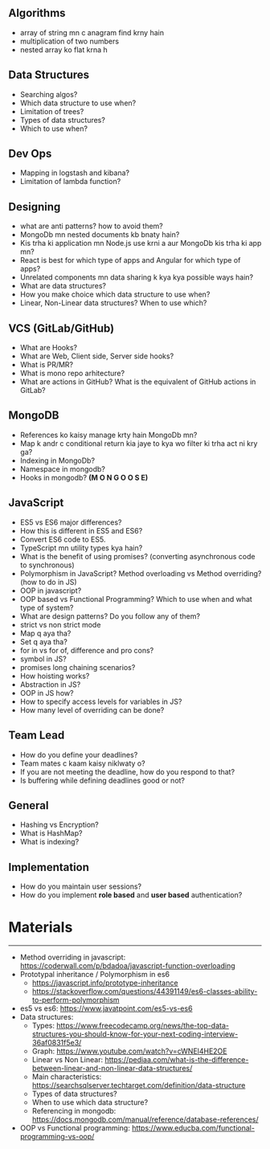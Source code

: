 ## Algorithms

-   array of string mn c anagram find krny hain
-   multiplication of two numbers
-   nested array ko flat krna h

## Data Structures

-   Searching algos?
-   Which data structure to use when?
-   Limitation of trees?
-   Types of data structures?
-   Which to use when?

## Dev Ops

-   Mapping in logstash and kibana?
-   Limitation of lambda function?

## Designing

-   what are anti patterns? how to avoid them?
-   MongoDb mn nested documents kb bnaty hain?
-   Kis trha ki application mn Node.js use krni a aur MongoDb kis trha ki app mn?
-   React is best for which type of apps and Angular for which type of apps?
-   Unrelated components mn data sharing k kya kya possible ways hain?
-   What are data structures?
-   How you make choice which data structure to use when?
-   Linear, Non-Linear data structures? When to use which?

## VCS (GitLab/GitHub)

-   What are Hooks? 
-   What are Web, Client side, Server side hooks?
-   What is PR/MR?
-   What is mono repo arhitecture?
-   What are actions in GitHub? What is the equivalent of GitHub actions in GitLab?

## MongoDB

-   References ko kaisy manage krty hain MongoDb mn?
-   Map k andr c conditional return kia jaye to kya wo filter ki trha act ni kry ga?
-   Indexing in MongoDb?
-   Namespace in mongodb?
-   Hooks in mongodb? **(M O N G O O S E)**

## JavaScript

-   ES5 vs ES6 major differences?
-   How this is different in ES5 and ES6?
-   Convert ES6 code to ES5.
-   TypeScript mn utility types kya hain?
-   What is the benefit of using promises? (converting asynchronous code to synchronous)
-   Polymorphism in JavaScript? Method overloading vs Method overriding? (how to do in JS)
-   OOP in javascript?
-   OOP based vs Functional Programming? Which to use when and what type of system?
-   What are design patterns? Do you follow any of them?
-   strict vs non strict mode
-   Map q aya tha?
-   Set q aya tha?
-   for in vs for of, difference and pro cons?
-   symbol in JS?
-   promises long chaining scenarios?
-   How hoisting works?
-   Abstraction in JS?
-   OOP in JS how?
-   How to specify access levels for variables in JS?
-   How many level of overriding can be done?

## Team Lead

-   How do you define your deadlines?
-   Team mates c kaam kaisy niklwaty o?
-   If you are not meeting the deadline, how do you respond to that?
-   Is buffering while defining deadlines good or not?

## General

-   Hashing vs Encryption?
-   What is HashMap?
-   What is indexing?

## Implementation

-   How do you maintain user sessions?
-   How do you implement **role based** and **user based** authentication?

# Materials
----------

-   Method overriding in javascript: https://coderwall.com/p/bdadoa/javascript-function-overloading
-   Prototypal inheritance / Polymorphism in es6
    -   https://javascript.info/prototype-inheritance
    -   https://stackoverflow.com/questions/44391149/es6-classes-ability-to-perform-polymorphism
-   es5 vs es6: https://www.javatpoint.com/es5-vs-es6
-   Data structures:
    -   Types: https://www.freecodecamp.org/news/the-top-data-structures-you-should-know-for-your-next-coding-interview-36af0831f5e3/
    -   Graph: https://www.youtube.com/watch?v=cWNEl4HE2OE
    -   Linear vs Non Linear: https://pediaa.com/what-is-the-difference-between-linear-and-non-linear-data-structures/
    -   Main characteristics: https://searchsqlserver.techtarget.com/definition/data-structure
    -   Types of data structures?
    -   When to use which data structure?
    -   Referencing in mongodb: https://docs.mongodb.com/manual/reference/database-references/
-   OOP vs Functional programming: https://www.educba.com/functional-programming-vs-oop/
